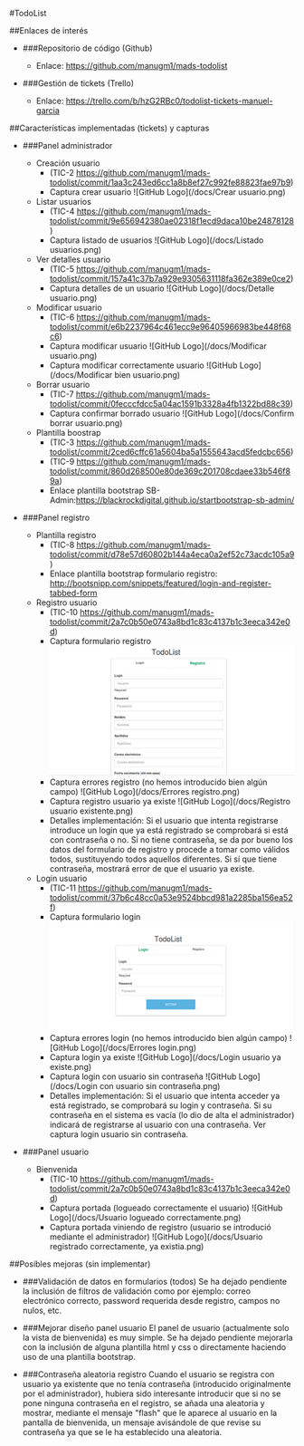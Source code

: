 #TodoList

##Enlaces de interés

  - ###Repositorio de código (Github)
  
    * Enlace: https://github.com/manugm1/mads-todolist
    
  - ###Gestión de tickets (Trello)
  
    * Enlace: https://trello.com/b/hzG2RBc0/todolist-tickets-manuel-garcia

##Características implementadas (tickets) y capturas

  - ###Panel administrador

    * Creación usuario 
        * (TIC-2 https://github.com/manugm1/mads-todolist/commit/1aa3c243ed6cc1a8b8ef27c992fe88823fae97b9)
        * Captura crear usuario
        ![GitHub Logo](/docs/Crear usuario.png)
    * Listar usuarios 
        * (TIC-4 https://github.com/manugm1/mads-todolist/commit/9e656942380ae02318f1ecd9daca10be24878128)
        * Captura listado de usuarios
        ![GitHub Logo](/docs/Listado usuarios.png)
    * Ver detalles usuario 
        * (TIC-5 https://github.com/manugm1/mads-todolist/commit/157a41c37b7a929e9305631118fa362e389e0ce2)
        * Captura detalles de un usuario
        ![GitHub Logo](/docs/Detalle usuario.png)
    * Modificar usuario 
        * (TIC-6 https://github.com/manugm1/mads-todolist/commit/e6b2237964c461ecc9e96405966983be448f68c6)
        * Captura modificar usuario
        ![GitHub Logo](/docs/Modificar usuario.png)
        * Captura modificar correctamente usuario
        ![GitHub Logo](/docs/Modificar bien usuario.png)
    * Borrar usuario 
        * (TIC-7 https://github.com/manugm1/mads-todolist/commit/0fecccfdcc5a04ac1591b3328a4fb1322bd88c39)
        * Captura confirmar borrado usuario
        ![GitHub Logo](/docs/Confirm borrar usuario.png)
    * Plantilla boostrap 
        * (TIC-3 https://github.com/manugm1/mads-todolist/commit/2ced6cffc61a5604ba5a1555643acd5fedcbc656)
        * (TIC-9 https://github.com/manugm1/mads-todolist/commit/860d268500e80de369c201708cdaee33b546f89a)
        * Enlace plantilla bootstrap SB-Admin:https://blackrockdigital.github.io/startbootstrap-sb-admin/

  - ###Panel registro
    * Plantilla registro
        * (TIC-8 https://github.com/manugm1/mads-todolist/commit/d78e57d60802b144a4eca0a2ef52c73acdc105a9)
        * Enlace plantilla bootstrap formulario registro: http://bootsnipp.com/snippets/featured/login-and-register-tabbed-form
    * Registro usuario
        * (TIC-10 https://github.com/manugm1/mads-todolist/commit/2a7c0b50e0743a8bd1c83c4137b1c3eeca342e0d)
        * Captura formulario registro
        ![GitHub Logo](/docs/Registro.png)
        * Captura errores registro (no hemos introducido bien algún campo)
        ![GitHub Logo](/docs/Errores registro.png)
        * Captura registro usuario ya existe
        ![GitHub Logo](/docs/Registro usuario existente.png)
        * Detalles implementación: Si el usuario que intenta registrarse introduce un login que ya está registrado se comprobará si está con contraseña o no. Si no tiene contraseña, se da por bueno los datos del formulario de registro y procede a tomar como válidos todos, sustituyendo todos aquellos diferentes. Si sí que tiene contraseña, mostrará error de que el usuario ya existe.
    * Login usuario
        * (TIC-11 https://github.com/manugm1/mads-todolist/commit/37b6c48cc0a53e9524bbcd981a2285ba156ea52f)
        * Captura formulario login
        ![GitHub Logo](/docs/Login.png)
        * Captura errores login (no hemos introducido bien algún campo)
        ![GitHub Logo](/docs/Errores login.png)
        * Captura login ya existe 
        ![GitHub Logo](/docs/Login usuario ya existe.png)
        * Captura login con usuario sin contraseña
        ![GitHub Logo](/docs/Login con usuario sin contraseña.png)
        * Detalles implementación:
        Si el usuario que intenta acceder ya está registrado, se comprobará su login y contraseña. Si su contraseña en el   sistema es vacía (lo dio de alta el administrador) indicará de registrarse al usuario con una contraseña. Ver captura login usuario sin contraseña.
        
  - ###Panel usuario
    * Bienvenida
        * (TIC-10 https://github.com/manugm1/mads-todolist/commit/2a7c0b50e0743a8bd1c83c4137b1c3eeca342e0d)
        * Captura portada (logueado correctamente el usuario)
        ![GitHub Logo](/docs/Usuario logueado correctamente.png)
        * Captura portada viniendo de registro (usuario se introdució mediante el administrador)
        ![GitHub Logo](/docs/Usuario registrado correctamente, ya existia.png)

##Posibles mejoras (sin implementar)

  - ###Validación de datos en formularios (todos)
  Se ha dejado pendiente la inclusión de filtros de validación como por ejemplo: correo electrónico correcto, password requerida desde registro, campos no nulos, etc. 
  
  - ###Mejorar diseño panel usuario
  El panel de usuario (actualmente solo la vista de bienvenida) es muy simple. Se ha dejado pendiente mejorarla con la inclusión de alguna plantilla html y css o directamente haciendo uso de una plantilla bootstrap.
  
  - ###Contraseña aleatoria registro
  Cuando el usuario se registra con usuario ya existente que no tenía contraseña (introducido originalmente por el administrador), hubiera sido interesante introducir que si no se pone ninguna contraseña en el registro, se añada una aleatoria y mostrar, mediante el mensaje "flash" que le aparece al usuario en la pantalla de bienvenida, un mensaje avisándole de que revise su contraseña ya que se le ha establecido una aleatoria.
  
